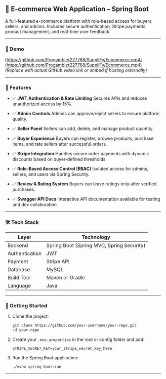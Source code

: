 ## 🛒 E-commerce Web Application – Spring Boot

A full-featured e-commerce platform with role-based access for buyers, sellers, and admins. Includes secure authentication, Stripe payments, product management, and real-time user feedback.

---

### 🎥 Demo

[https://github.com/Progambler227788/SuppliFy/Ecommerce.mp4](https://github.com/Progambler227788/SuppliFy/Ecommerce.mp4)
*(Replace with actual GitHub video link or embed if hosting externally)*

---

### 🚀 Features

* ✅ **JWT Authentication & Rate Limiting**
  Secures APIs and reduces unauthorized access by 15%.

* ✅ **Admin Controls**
  Admins can approve/reject sellers to ensure platform quality.

* ✅ **Seller Panel**
  Sellers can add, delete, and manage product quantity.

* ✅ **Buyer Experience**
  Buyers can register, browse products, purchase items, and rate sellers after successful orders.

* ✅ **Stripe Integration**
  Handles secure order payments with dynamic discounts based on buyer-defined thresholds.

* ✅ **Role-Based Access Control (RBAC)**
  Isolated access for admins, sellers, and users via Spring Security.

* ✅ **Review & Rating System**
  Buyers can leave ratings only after verified purchases.

* ✅ **Swagger API Docs**
  Interactive API documentation available for testing and dev collaboration.

---

### 🛠️ Tech Stack

| Layer              | Technology                                |
| ------------------ | ----------------------------------------- |
| Backend            | Spring Boot (Spring MVC, Spring Security) |
| Authentication     | JWT                                       |
| Payment            | Stripe API                                |
| Database           | MySQL                                     |
| Build Tool         | Maven or Gradle                           |
| Language           | Java                                      |

---

### 🧪 Getting Started

1. Clone the project:

   ```bash
   git clone https://github.com/your-username/your-repo.git
   cd your-repo
   ```

2. Create your `.env.properties` in the root or config folder and add:

   ```properties
   STRIPE_SECRET_KEY=your_stripe_secret_key_here
   ```

3. Run the Spring Boot application:

   ```bash
   ./mvnw spring-boot:run
   ```

---
